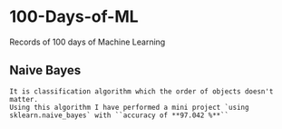 # 100-Days-of-ML
Records of 100 days of Machine Learning

## Naive Bayes
    It is classification algorithm which the order of objects doesn't matter.  
    Using this algorithm I have performed a mini project `using sklearn.naive_bayes` with ``accuracy of **97.042 %**``

